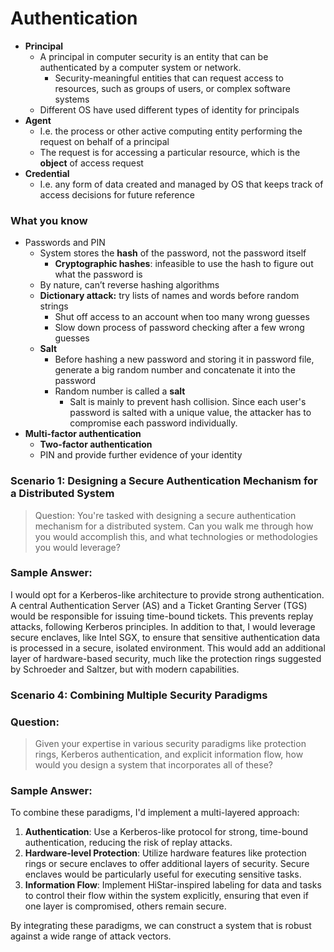 # Authentication

- **Principal**
    - A principal in computer security is an entity that can be authenticated by a computer system or network.
      - Security-meaningful entities that can request access to resources, such as groups of users, or complex software systems
    - Different OS have used different types of identity for principals
- **Agent**
    - I.e. the process or other active computing entity performing the request on behalf of a principal
    - The request is for accessing a particular resource, which is the **object** of access request
- **Credential**
    - I.e. any form of data created and managed by OS that keeps track of access decisions for future reference

### What you know

- Passwords and PIN
    - System stores the **hash** of the password, not the password itself
        - **Cryptographic hashes**: infeasible to use the hash to figure out what the password is
    - By nature, can’t reverse hashing algorithms
    - **Dictionary attack:** try lists of names and words before random strings
        - Shut off access to an account when too many wrong guesses
        - Slow down process of password checking after a few wrong guesses
    - **Salt**
        - Before hashing a new password and storing it in password file, generate a big random number and concatenate it into the password
        - Random number is called a **salt**
          - Salt is mainly to prevent hash collision. Since each user's password is salted with a unique value, the attacker has to compromise each password individually.
- **Multi-factor authentication**
    - **Two-factor authentication**
    - PIN and provide further evidence of your identity


### Scenario 1: Designing a Secure Authentication Mechanism for a Distributed System

> Question:
You're tasked with designing a secure authentication mechanism for a distributed system. Can you walk me through how you would accomplish this, and what technologies or methodologies you would leverage?

### Sample Answer:

I would opt for a Kerberos-like architecture to provide strong authentication. A central Authentication Server (AS) and a Ticket Granting Server (TGS) would be responsible for issuing time-bound tickets. This prevents replay attacks, following Kerberos principles. In addition to that, I would leverage secure enclaves, like Intel SGX, to ensure that sensitive authentication data is processed in a secure, isolated environment. This would add an additional layer of hardware-based security, much like the protection rings suggested by Schroeder and Saltzer, but with modern capabilities.


### Scenario 4: Combining Multiple Security Paradigms

### Question:

> Given your expertise in various security paradigms like protection rings, Kerberos authentication, and explicit information flow, how would you design a system that incorporates all of these?

### Sample Answer:

To combine these paradigms, I'd implement a multi-layered approach:

1. **Authentication**: Use a Kerberos-like protocol for strong, time-bound authentication, reducing the risk of replay attacks.
2. **Hardware-level Protection**: Utilize hardware features like protection rings or secure enclaves to offer additional layers of security. Secure enclaves would be particularly useful for executing sensitive tasks.
3. **Information Flow**: Implement HiStar-inspired labeling for data and tasks to control their flow within the system explicitly, ensuring that even if one layer is compromised, others remain secure.

By integrating these paradigms, we can construct a system that is robust against a wide range of attack vectors.